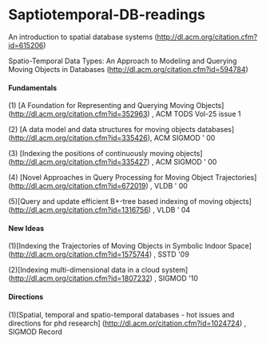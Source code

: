 # Saptiotemporal-DB-readings

An introduction to spatial database systems (http://dl.acm.org/citation.cfm?id=615206)

Spatio-Temporal Data Types: An Approach to Modeling and Querying Moving Objects in Databases (http://dl.acm.org/citation.cfm?id=594784)



#### Fundamentals      
  (1) [A Foundation for Representing and Querying Moving Objects] (http://dl.acm.org/citation.cfm?id=352963) , ACM TODS Vol-25 issue 1
  
  (2) [A data model and data structures for moving objects databases] (http://dl.acm.org/citation.cfm?id=335426), ACM SIGMOD ' 00 
  
  (3) [Indexing the positions of continuously moving objects] (http://dl.acm.org/citation.cfm?id=335427) , ACM SIGMOD ' 00
  
  (4) [Novel Approaches in Query Processing for Moving Object Trajectories] (http://dl.acm.org/citation.cfm?id=672019) , VLDB ' 00
  
  (5)[Query and update efficient B+-tree based indexing of moving objects] (http://dl.acm.org/citation.cfm?id=1316756) , VLDB ' 04

#### New Ideas
  (1)[Indexing the Trajectories of Moving Objects in Symbolic Indoor Space] (http://dl.acm.org/citation.cfm?id=1575744) , SSTD '09
  
  (2)[Indexing multi-dimensional data in a cloud system]  (http://dl.acm.org/citation.cfm?id=1807232) , SIGMOD '10 
  
#### Directions
  (1)[Spatial, temporal and spatio-temporal databases - hot issues and directions for phd research] (http://dl.acm.or/citation.cfm?id=1024724) , SIGMOD Record 
  
  
  
